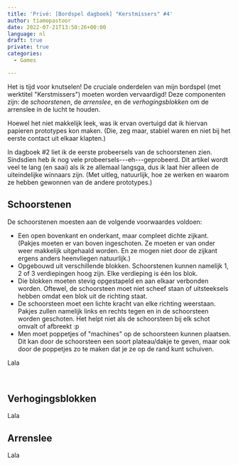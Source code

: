 ```yaml
---
title: 'Privé: [Bordspel dagboek] "Kerstmissers" #4'
author: tiamopastoor
date: 2022-07-21T13:50:26+00:00
language: nl
draft: true
private: true
categories:
  - Games

---
```

Het is tijd voor knutselen! De cruciale onderdelen van mijn bordspel (met werktitel "Kerstmissers") moeten worden vervaardigd! Deze componenten zijn: de _schoorstenen_, de _arrenslee_, en de _verhogingsblokken_ om de arrenslee in de lucht te houden.

Hoewel het niet makkelijk leek, was ik ervan overtuigd dat ik hiervan papieren prototypes kon maken. (Die, zeg maar, stabiel waren en niet bij het eerste contact uit elkaar klapten.)

In dagboek #2 liet ik de eerste probeersels van de schoorstenen zien. Sindsdien heb ik nog vele probeersels---eh---geprobeerd. Dit artikel wordt veel te lang (en saai) als ik ze allemaal langsga, dus ik laat hier alleen de uiteindelijke winnaars zijn. (Met uitleg, natuurlijk, hoe ze werken en waarom ze hebben gewonnen van de andere prototypes.)

## Schoorstenen

De schoorstenen moesten aan de volgende voorwaardes voldoen:

  * Een open bovenkant en onderkant, maar compleet dichte zijkant. (Pakjes moeten er van boven ingeschoten. Ze moeten er van onder weer makkelijk uitgehaald worden. En ze mogen niet door de zijkant ergens anders heenvliegen natuurlijk.)
  * Opgebouwd uit verschillende blokken. Schoorstenen kunnen namelijk 1, 2 of 3 verdiepingen hoog zijn. Elke verdieping is één los blok.
  * Die blokken moeten stevig opgestapeld en aan elkaar verbonden worden. Oftewel, de schoorsteen moet niet scheef staan of uitsteeksels hebben omdat een blok uit de richting staat.
  * De schoorsteen moet een lichte kracht van elke richting weerstaan. Pakjes zullen namelijk links en rechts tegen en in de schoorsteen worden geschoten. Het helpt niet als de schoorsteen bij elk schot omvalt of afbreekt :p
  * Men moet poppetjes of "machines" op de schoorsteen kunnen plaatsen. Dit kan door de schoorsteen een soort plateau/dakje te geven, maar ook door de poppetjes zo te maken dat je ze op de rand kunt schuiven.

Lala

&nbsp;

## Verhogingsblokken

Lala

## Arrenslee

Lala